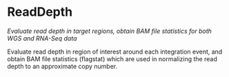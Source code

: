 # ReadDepth

*Evaluate read depth in target regions, obtain BAM file statistics for both WGS and RNA-Seq data*

Evaluate read depth in region of interest around each integration event, and 
obtain BAM file statistics (flagstat) which are used in normalizing the 
read depth to an approximate copy number.

